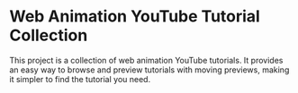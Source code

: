 # Web Animation YouTube Tutorial Collection

This project is a collection of web animation YouTube tutorials. It provides an easy way to browse and preview tutorials with moving previews, making it simpler to find the tutorial you need.
